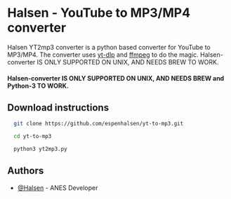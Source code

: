 
# Halsen - YouTube to MP3/MP4 converter

Halsen YT2mp3 converter is a python based converter for YouTube to MP3/MP4. The converter uses
[yt-dlp](https://github.com/yt-dlp/yt-dlp) and [ffmpeg](https://ffmpeg.org/) to do the magic. Halsen-converter IS ONLY SUPPORTED ON UNIX, AND NEEDS BREW TO WORK. 




#### Halsen-converter IS ONLY SUPPORTED ON UNIX, AND NEEDS BREW and Python-3 TO WORK.
## Download instructions
```bash
  git clone https://github.com/espenhalsen/yt-to-mp3.git
```
```bash
  cd yt-to-mp3
```
```bash
  python3 yt2mp3.py
```
## Authors

- [@Halsen](https://www.github.com/espenhalsen) - ANES Developer

